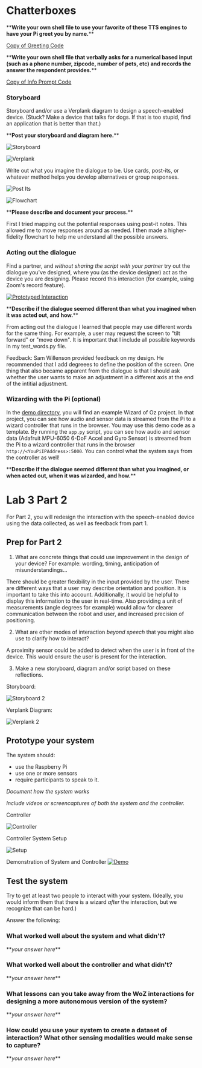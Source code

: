# Chatterboxes

\*\***Write your own shell file to use your favorite of these TTS engines to have your Pi greet you by name.**\*\*

[Copy of Greeting Code](https://github.com/jaxriemer/Interactive-Lab-Hub/blob/ead7e63efcec7a87054451f91adcf42d267afe03/Lab%203/name_demo.sh)


\*\***Write your own shell file that verbally asks for a numerical based input (such as a phone number, zipcode, number of pets, etc) and records the answer the respondent provides.**\*\*

[Copy of Info Prompt Code](https://github.com/jaxriemer/Interactive-Lab-Hub/blob/733f5fa33417b18b12e3b5e159a439a9e4ea6e6f/Lab%203/info_prompt.sh)


### Storyboard

Storyboard and/or use a Verplank diagram to design a speech-enabled device. (Stuck? Make a device that talks for dogs. If that is too stupid, find an application that is better than that.) 

\*\***Post your storyboard and diagram here.**\*\*

![Storyboard](./images/Storyboard.jpg)

![Verplank](./images/Verplank.jpg)

Write out what you imagine the dialogue to be. Use cards, post-its, or whatever method helps you develop alternatives or group responses. 

![Post Its](./images/postits.jpg)

![Flowchart](./images/Flowchart.jpg)

\*\***Please describe and document your process.**\*\*

First I tried mapping out the potential responses using post-it notes. This allowed me to move responses around as needed. I then made a higher-fidelity flowchart to help me understand all the possible answers.


### Acting out the dialogue

Find a partner, and *without sharing the script with your partner* try out the dialogue you've designed, where you (as the device designer) act as the device you are designing.  Please record this interaction (for example, using Zoom's record feature).


[![Prototyped Interaction](https://img.youtube.com/vi/UjkFnLXkSMU/0.jpg)](https://www.youtube.com/watch?v=UjkFnLXkSMU)


\*\***Describe if the dialogue seemed different than what you imagined when it was acted out, and how.**\*\*

From acting out the dialogue I learned that people may use different words for the same thing. For example, a user may request the screen to "tilt forward" or "move down". It is important that I include all possible keywords in my test_words.py file.

Feedback: Sam Willenson provided feedback on my design. He recommended that I add degreees to define the position of the screen. One thing that also became apparent from the dialogue is that I should ask whether the user wants to make an adjustment in a different axis at the end of the intitial adjustment.

### Wizarding with the Pi (optional)
In the [demo directory](./demo), you will find an example Wizard of Oz project. In that project, you can see how audio and sensor data is streamed from the Pi to a wizard controller that runs in the browser.  You may use this demo code as a template. By running the `app.py` script, you can see how audio and sensor data (Adafruit MPU-6050 6-DoF Accel and Gyro Sensor) is streamed from the Pi to a wizard controller that runs in the browser `http://<YouPiIPAddress>:5000`. You can control what the system says from the controller as well!

\*\***Describe if the dialogue seemed different than what you imagined, or when acted out, when it was wizarded, and how.**\*\*

# Lab 3 Part 2

For Part 2, you will redesign the interaction with the speech-enabled device using the data collected, as well as feedback from part 1.

## Prep for Part 2

1. What are concrete things that could use improvement in the design of your device? For example: wording, timing, anticipation of misunderstandings...

There should be greater flexibility in the input provided by the user. There are different ways that a user may describe orientation and position. It is important to take this into account. Additionally, it would be helpful to display this information to the user in real-time. Also providing a unit of measurements (angle degrees for example) would allow for clearer communication between the robot and user, and increased precision of positioning.

2. What are other modes of interaction _beyond speech_ that you might also use to clarify how to interact?

A proximity sensor could be added to detect when the user is in front of the device. This would ensure the user is present for the interaction.

3. Make a new storyboard, diagram and/or script based on these reflections.

Storyboard:


![Storyboard 2](./images/Storyboard2.jpg)


Verplank Diagram:

![Verplank 2](./images/Verplank2.jpg)



## Prototype your system

The system should:
* use the Raspberry Pi 
* use one or more sensors
* require participants to speak to it. 

*Document how the system works*



*Include videos or screencaptures of both the system and the controller.*

Controller

![Controller](./images/Controller.jpg)


Controller System Setup

![Setup](./images/Setup.jpg)


Demonstration of System and Controller
[![Demo](https://img.youtube.com/vi/z_1L-zxTjU0/0.jpg)](https://youtube.com/shorts/z_1L-zxTjU0)




## Test the system
Try to get at least two people to interact with your system. (Ideally, you would inform them that there is a wizard _after_ the interaction, but we recognize that can be hard.)

Answer the following:

### What worked well about the system and what didn't?
\*\**your answer here*\*\*

### What worked well about the controller and what didn't?

\*\**your answer here*\*\*

### What lessons can you take away from the WoZ interactions for designing a more autonomous version of the system?

\*\**your answer here*\*\*


### How could you use your system to create a dataset of interaction? What other sensing modalities would make sense to capture?

\*\**your answer here*\*\*


